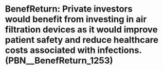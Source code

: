 # BenefReturn: __Private investors would benefit from investing in air filtration devices as it would improve patient safety and reduce healthcare costs associated with infections.__ (PBN__BenefReturn_1253)

